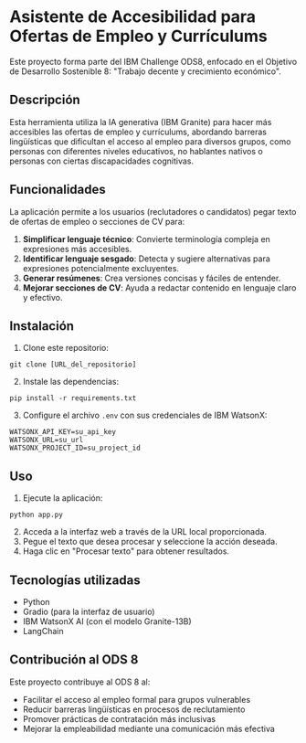 # Asistente de Accesibilidad para Ofertas de Empleo y Currículums

Este proyecto forma parte del IBM Challenge ODS8, enfocado en el Objetivo de Desarrollo Sostenible 8: "Trabajo decente y crecimiento económico".

## Descripción

Esta herramienta utiliza la IA generativa (IBM Granite) para hacer más accesibles las ofertas de empleo y currículums, abordando barreras lingüísticas que dificultan el acceso al empleo para diversos grupos, como personas con diferentes niveles educativos, no hablantes nativos o personas con ciertas discapacidades cognitivas.

## Funcionalidades

La aplicación permite a los usuarios (reclutadores o candidatos) pegar texto de ofertas de empleo o secciones de CV para:

1. **Simplificar lenguaje técnico**: Convierte terminología compleja en expresiones más accesibles.
2. **Identificar lenguaje sesgado**: Detecta y sugiere alternativas para expresiones potencialmente excluyentes.
3. **Generar resúmenes**: Crea versiones concisas y fáciles de entender.
4. **Mejorar secciones de CV**: Ayuda a redactar contenido en lenguaje claro y efectivo.

## Instalación

1. Clone este repositorio:
```
git clone [URL_del_repositorio]
```

2. Instale las dependencias:
```
pip install -r requirements.txt
```

3. Configure el archivo `.env` con sus credenciales de IBM WatsonX:
```
WATSONX_API_KEY=su_api_key
WATSONX_URL=su_url
WATSONX_PROJECT_ID=su_project_id
```

## Uso

1. Ejecute la aplicación:
```
python app.py
```

2. Acceda a la interfaz web a través de la URL local proporcionada.
3. Pegue el texto que desea procesar y seleccione la acción deseada.
4. Haga clic en "Procesar texto" para obtener resultados.

## Tecnologías utilizadas

- Python
- Gradio (para la interfaz de usuario)
- IBM WatsonX AI (con el modelo Granite-13B)
- LangChain

## Contribución al ODS 8

Este proyecto contribuye al ODS 8 al:
- Facilitar el acceso al empleo formal para grupos vulnerables
- Reducir barreras lingüísticas en procesos de reclutamiento
- Promover prácticas de contratación más inclusivas
- Mejorar la empleabilidad mediante una comunicación más efectiva
